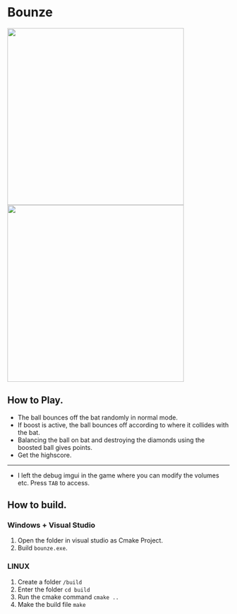 # Bounze

<img src="https://github.com/user-attachments/assets/eb55a9fe-1d9b-457f-92fc-54fdb870a1f3" width=400 height=auto>
<img src="https://github.com/user-attachments/assets/ed1deb01-5fa0-4b7a-8dd0-b91d291be6ce" width=400 height=auto>

## How to Play. 
- The ball bounces off the bat randomly in normal mode.
- If boost is active, the ball bounces off according to where it collides with the bat.
- Balancing the ball on bat and destroying the diamonds using the boosted ball gives points.
- Get the highscore.
---------
- I left the debug imgui in the game where you can modify the volumes etc. Press `TAB` to access. 

## How to build. 
### Windows + Visual Studio
1. Open the folder in visual studio as Cmake Project.
2. Build `bounze.exe`. 

### LINUX
1. Create a folder `/build`
2. Enter the folder `cd build`
3. Run the cmake command `cmake ..`
4. Make the build file `make`
